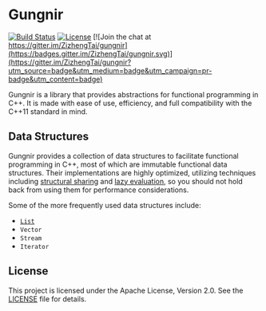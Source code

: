# Gungnir

[![Build Status](https://travis-ci.org/ZizhengTai/gungnir.svg?branch=master)](https://travis-ci.org/ZizhengTai/gungnir)
[![License](https://img.shields.io/badge/license-Apache_2.0-blue.svg)](LICENSE)
[![Join the chat at https://gitter.im/ZizhengTai/gungnir](https://badges.gitter.im/ZizhengTai/gungnir.svg)](https://gitter.im/ZizhengTai/gungnir?utm_source=badge&utm_medium=badge&utm_campaign=pr-badge&utm_content=badge)

Gungnir is a library that provides abstractions for functional programming in C++. It is made with ease of use, efficiency, and full compatibility with the C++11 standard in mind.

## Data Structures

Gungnir provides a collection of data structures to facilitate functional programming in C++, most of which are immutable functional data structures. Their implementations are highly optimized, utilizing techniques including [structural sharing](https://en.wikipedia.org/wiki/Persistent_data_structure) and [lazy evaluation](https://en.wikipedia.org/wiki/Lazy_evaluation), so you should not hold back from using them for performance considerations.

Some of the more frequently used data structures include:

* [`List`](include/gungnir/List.hpp)
* `Vector`
* `Stream`
* `Iterator`

## License

This project is licensed under the Apache License, Version 2.0. See the [LICENSE](LICENSE) file for details.
